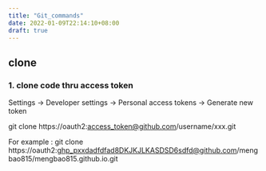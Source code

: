 ```yaml
---
title: "Git_commands"
date: 2022-01-09T22:14:10+08:00
draft: true
---
```


## clone

### 1. clone code thru access token

Settings ->  Developer settings -> Personal access tokens -> Generate new token

git clone https://oauth2:access_token@github.com/username/xxx.git

For example : git clone https://oauth2:ghp_pxxdadfdfad8DKJKJLKASDSD6sdfd@github.com/mengbao815/mengbao815.github.io.git
